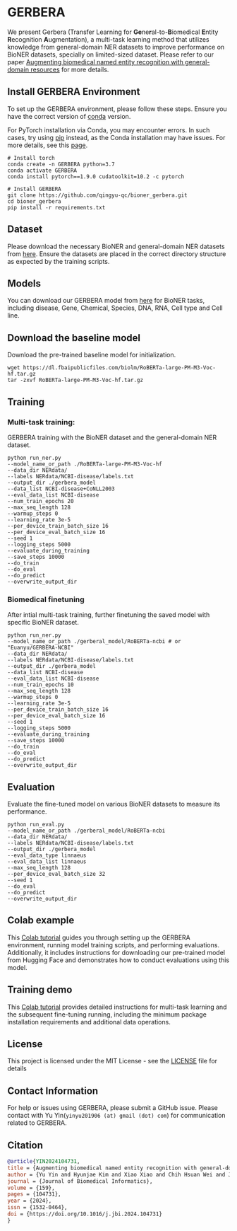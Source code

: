 # GERBERA
We present Gerbera (Transfer Learning for **Ge**ne**r**al-to-**B**iomedical **E**ntity **R**ecognition **A**ugmentation), a multi-task learning method that utilizes knowledge from general-domain NER datasets to improve performance on BioNER datasets, specially on limited-sized dataset. Please refer to our paper [Augmenting biomedical named entity recognition with general-domain resources](https://www.sciencedirect.com/science/article/pii/S1532046424001497) for more details.

## Install GERBERA Environment
To set up the GERBERA environment, please follow these steps. Ensure you have the correct version of [conda](https://pytorch.org/) version.

For PyTorch installation via Conda, you may encounter errors. In such cases, try using [pip](https://pytorch.org/) instead, as the Conda installation may have issues. For more details, see this [page](https://github.com/pytorch/pytorch/issues/123097).
```
# Install torch
conda create -n GERBERA python=3.7
conda activate GERBERA
conda install pytorch==1.9.0 cudatoolkit=10.2 -c pytorch

# Install GERBERA
git clone https://github.com/qingyu-qc/bioner_gerbera.git
cd bioner_gerbera
pip install -r requirements.txt

```

## Dataset
Please download the necessary BioNER and general-domain NER datasets from [here](https://drive.google.com/drive/folders/1InU7REZ-fXBVglUAuyH4U8v5X6x98OD7?usp=drive_link). Ensure the datasets are placed in the correct directory structure as expected by the training scripts.

## Models
You can download our GERBERA model from [here](https://huggingface.co/Euanyu/GERBERA-NCBI) for BioNER tasks, including disease, Gene, Chemical, Species, DNA, RNA, Cell type and Cell line.

## Download the baseline model
Download the pre-trained baseline model for initialization.
```
wget https://dl.fbaipublicfiles.com/biolm/RoBERTa-large-PM-M3-Voc-hf.tar.gz
tar -zxvf RoBERTa-large-PM-M3-Voc-hf.tar.gz
```

## Training
### Multi-task training:
GERBERA training with the BioNER dataset and the general-domain NER dataset.
```
python run_ner.py 
--model_name_or_path ./RoBERTa-large-PM-M3-Voc-hf 
--data_dir NERdata/ 
--labels NERdata/NCBI-disease/labels.txt 
--output_dir ./gerbera_model 
--data_list NCBI-disease+CoNLL2003 
--eval_data_list NCBI-disease 
--num_train_epochs 20 
--max_seq_length 128 
--warmup_steps 0 
--learning_rate 3e-5 
--per_device_train_batch_size 16 
--per_device_eval_batch_size 16 
--seed 1 
--logging_steps 5000 
--evaluate_during_training 
--save_steps 10000 
--do_train 
--do_eval 
--do_predict 
--overwrite_output_dir 
```

### Biomedical finetuning
After intial multi-task training, further finetuning the saved model with specific BioNER dataset.
```
python run_ner.py 
--model_name_or_path ./gerberal_model/RoBERTa-ncbi # or "Euanyu/GERBERA-NCBI"
--data_dir NERdata/ 
--labels NERdata/NCBI-disease/labels.txt 
--output_dir ./gerbera_model 
--data_list NCBI-disease
--eval_data_list NCBI-disease 
--num_train_epochs 10 
--max_seq_length 128 
--warmup_steps 0 
--learning_rate 3e-5 
--per_device_train_batch_size 16 
--per_device_eval_batch_size 16 
--seed 1 
--logging_steps 5000 
--evaluate_during_training 
--save_steps 10000 
--do_train 
--do_eval 
--do_predict 
--overwrite_output_dir 
```

## Evaluation
Evaluate the fine-tuned model on various BioNER datasets to measure its performance.
```
python run_eval.py 
--model_name_or_path ./gerberal_model/RoBERTa-ncbi
--data_dir NERdata/ 
--labels NERdata/NCBI-disease/labels.txt 
--output_dir ./gerbera_model 
--eval_data_type linnaeus 
--eval_data_list linnaeus 
--max_seq_length 128 
--per_device_eval_batch_size 32 
--seed 1 
--do_eval 
--do_predict 
--overwrite_output_dir
```
## Colab example
This [Colab tutorial](https://colab.research.google.com/drive/1U4viEJQ-QIxw5txqzHdILFNmGpJ4DgOf?usp=sharing) guides you through setting up the GERBERA environment, running model training scripts, and performing evaluations. Additionally, it includes instructions for downloading our pre-trained model from Hugging Face and demonstrates how to conduct evaluations using this model.

## Training demo
This [Colab tutorial](https://colab.research.google.com/drive/1u736iIcoom9KSlsZZWWwImNpnW75SOuJ?usp=sharing) provides detailed instructions for multi-task learning and the subsequent fine-tuning running, including the minimum package installation requirements and additional data operations. 

## License
This project is licensed under the MIT License - see the [LICENSE](LICENSE) file for details

## Contact Information
For help or issues using GERBERA, please submit a GitHub issue. Please contact with Yu Yin(`yinyu201906 (at) gmail (dot) com`) for communication related to GERBERA.

## Citation
```bibtex
@article{YIN2024104731,
title = {Augmenting biomedical named entity recognition with general-domain resources},
author = {Yu Yin and Hyunjae Kim and Xiao Xiao and Chih Hsuan Wei and Jaewoo Kang and Zhiyong Lu and Hua Xu and Meng Fang and Qingyu Chen},
journal = {Journal of Biomedical Informatics},
volume = {159},
pages = {104731},
year = {2024},
issn = {1532-0464},
doi = {https://doi.org/10.1016/j.jbi.2024.104731}
}
```
